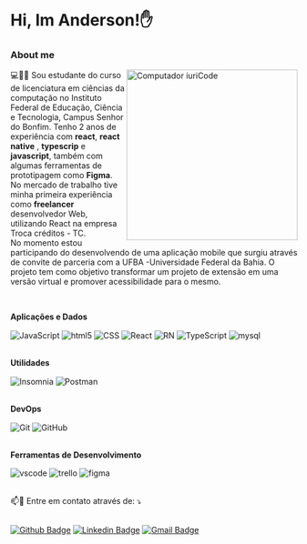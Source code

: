 # Hi, Im Anderson!✋

### About me

<img src="https://raw.githubusercontent.com/MicaelliMedeiros/micaellimedeiros/master/image/computer-illustration.png" min-width="400px" max-width="300px" width="300px" align="right" alt="Computador iuriCode">

<p align="left"> 

💻✍🏼 Sou estudante do curso de licenciatura em ciências da computação no Instituto Federal de Educação, Ciência e Tecnologia, Campus Senhor do Bonfim.
Tenho 2 anos de experiência com <strong>react</strong>, <strong>react native</strong> , <strong>typescrip</strong> e <strong>javascript</strong>, também com algumas ferramentas de prototipagem como <strong>Figma</strong>. No mercado de trabalho tive minha primeira experiência como <strong>freelancer</strong>  desenvolvedor Web, utilizando React na empresa Troca créditos - TC. 
</br>
No momento estou  participando do desenvolvendo de uma aplicação mobile que surgiu através de convite de parceria com a UFBA -Universidade Federal da Bahia. O projeto tem como objetivo transformar um projeto de extensão em uma versão virtual e promover acessibilidade para o mesmo.

<br/>

**Aplicações e Dados**

<div style="display:inline_block">
  <img align="center" alt="JavaScript" src="https://img.shields.io/badge/JavaScript-323330?style=for-the-badge&logo=javascript&logoColor=F7DF1E"/>
  <img align="center" alt="html5" src="https://img.shields.io/badge/HTML-239120?style=for-the-badge&logo=html5&logoColor=white"/>
  <img align="center" alt="CSS" src="https://img.shields.io/badge/CSS3-1572B6?style=for-the-badge&logo=css3&logoColor=white"/>
  <img align="center" alt="React" src="https://img.shields.io/badge/React-20232A?style=for-the-badge&logo=react&logoColor=61DAFB"/>
  <img align="center" alt="RN" src="https://img.shields.io/badge/React_Native-20232A?style=for-the-badge&logo=react&logoColor=61DAFB"/>
  <img align="center" alt="TypeScript" src="https://img.shields.io/badge/TypeScript-007ACC?style=for-the-badge&logo=typescript&logoColor=white"/>
  <img align="center" alt="mysql" src="https://img.shields.io/badge/MySQL-00000F?style=for-the-badge&logo=mysql&logoColor=white"/>                                              
</div> 
 
</br>

**Utilidades**

<div style="display:inline_block">
  <img align="center" alt="Insomnia" src="https://img.shields.io/badge/Insomnia-333333?style=for-the-badge&logo=insomnia&logoColor=white"/>

  <img align="center" alt="Postman" src="https://img.shields.io/badge/Postman-100000?style=for-the-badge&logo=Postman&logoColor=white"/>
</div>

</br>

**DevOps**

<div style="display:inline_block">
  <img align="center" alt="Git" src="https://img.shields.io/badge/Git-333333?style=for-the-badge&logo=git&logoColor=white"/>

  <img align="center" alt="GitHub" src="https://img.shields.io/badge/GitHub-100000?style=for-the-badge&logo=github&logoColor=white"/>
</div>

</br>


**Ferramentas de Desenvolvimento**
<div style="display:inline_block">
  <img align="center" alt="vscode" src="https://img.shields.io/badge/Visual%20Studio%20Code-333333?style=for-the-badge&logo=Visual%20Studio%20Code&logoColor=007ACC"/>

  <img align="center" alt="trello" src="https://img.shields.io/badge/trello-333333?style=for-the-badge&logo=trello&logoColor=007ACCe"/>

  <img align="center" alt="figma" src="https://img.shields.io/badge/figma-333333?style=for-the-badge&logo=figma&logoColor=007ACC"/>
</div>

<br/>

<p align="left">
  📫💌 Entre em contato  através de: ⤵️
</p>

</p>  
<div style="display:flex">

[![Github Badge](https://img.shields.io/badge/-andersonzeroone-000?style=flat-square&logo=Github&logoColor=white&link=https://github.com/andersonzeroone)](https://github.com/andersonzeroone)
[![Linkedin Badge](https://img.shields.io/badge/-Anderson-blue?style=flat-square&logo=Linkedin&logoColor=white&link=https://www.linkedin.com/in/anderson-pablo-js/)](https://www.linkedin.com/in/anderson-pablo-js/)
[![Gmail Badge](https://img.shields.io/badge/-anderson.pablo02@gmail.com-c14438?style=flat-square&logo=Gmail&logoColor=white&link=mailto:anderson.pablo02@gmail.com)](mailto:anderson.pablo02@gmail.com)

